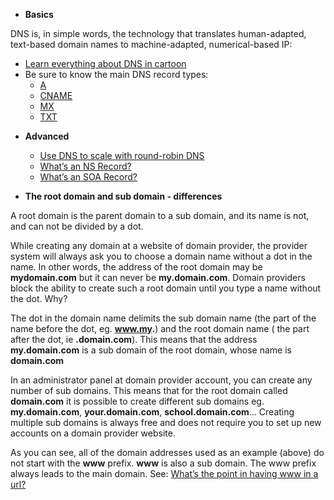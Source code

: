 * **Basics**

DNS is, in simple words, the technology that translates human-adapted, text-based domain names to machine-adapted, numerical-based IP:
  - [Learn everything about DNS in cartoon](https://howdns.works/)
  - Be sure to know the main DNS record types:
    - [A](https://support.dnsimple.com/articles/a-record/)
    - [CNAME](https://en.m.wikipedia.org/wiki/CNAME_record)
    - [MX](https://en.m.wikipedia.org/wiki/MX_record)
    - [TXT](https://en.m.wikipedia.org/wiki/TXT_record)

* **Advanced**

  - [Use DNS to scale with round-robin DNS](https://www.dnsknowledge.com/whatis/round-robin-dns/)
  - [What’s an NS Record?](https://support.dnsimple.com/articles/ns-record/)
  - [What’s an SOA Record?](https://support.dnsimple.com/articles/soa-record/)

* **The root domain and sub domain - differences**

A root domain is the parent domain to a sub domain, and its name is not, and can not be divided by a dot.

While creating any domain at a website of domain provider, the provider system will always ask you to choose a domain name without a dot in the name. In other words, the address of the root domain may be **mydomain.com** but it can never be **my.domain.com**. Domain providers block the ability to create such a root domain until you type a name without the dot. Why?

The dot in the domain name delimits the sub domain name (the part of the name before the dot, eg. **www.my.**) and the root domain name ( the part after the dot, ie **.domain.com**). This means that the address **my.domain.com** is a sub domain of the root domain, whose name is **domain.com**

In an administrator panel at domain provider account, you can create any number of sub domains. This means that for the root domain called **domain.com** it is possible to create different sub domains eg. **my.domain.com**, **your.domain.com**, **school.domain.com**… Creating multiple sub domains is always free and does not require you to set up new accounts on a domain provider website.

As you can see, all of the domain addresses used as an example (above) do not start with the **www** prefix. **www** is also a sub domain. The www prefix always leads to the main domain. See: [What’s the point in having www in a url?](https://serverfault.com/questions/145777/what-s-the-point-in-having-www-in-a-url)
